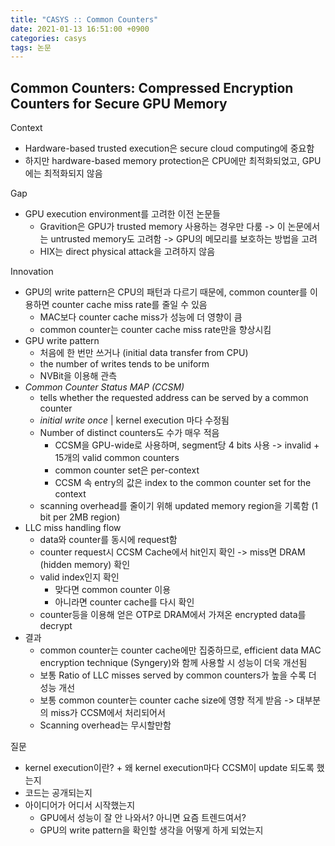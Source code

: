 ```yaml
---
title: "CASYS :: Common Counters"
date: 2021-01-13 16:51:00 +0900
categories: casys
tags: 논문
---
```


## Common Counters: Compressed Encryption Counters for Secure GPU Memory

Context
- Hardware-based trusted execution은 secure cloud computing에 중요함
- 하지만 hardware-based memory protection은 CPU에만 최적화되었고, GPU에는 최적화되지 않음

Gap
- GPU execution environment를 고려한 이전 논문들
  - Gravition은 GPU가 trusted memory 사용하는 경우만 다룸 -> 이 논문에서는 untrusted memory도 고려함 -> GPU의 메모리를 보호하는 방법을 고려
  - HIX는 direct physical attack을 고려하지 않음


Innovation
- GPU의 write pattern은 CPU의 패턴과 다르기 때문에, common counter를 이용하면 counter cache miss rate를 줄일 수 있음
  - MAC보다 counter cache miss가 성능에 더 영향이 큼
  - common counter는 counter cache miss rate만을 향상시킴
- GPU write pattern
  - 처음에 한 번만 쓰거나 (initial data transfer from CPU)
  - the number of writes tends to be uniform
  - NVBit을 이용해 관측
- *Common Counter Status MAP (CCSM)*
  - tells whether the requested address can be served by a common counter
  - *initial write once* | kernel execution 마다 수정됨
  - Number of distinct counters도 수가 매우 적음
    - CCSM을 GPU-wide로 사용하며, segment당 4 bits 사용 -> invalid + 15개의 valid common counters
    - common counter set은 per-context
    - CCSM 속 entry의 값은 index to the common counter set for the context
  - scanning overhead를 줄이기 위해 updated memory region을 기록함 (1 bit per 2MB region)
- LLC miss handling flow
  - data와 counter를 동시에 request함
  - counter request시 CCSM Cache에서 hit인지 확인 -> miss면 DRAM (hidden memory) 확인
  - valid index인지 확인
    - 맞다면 common counter 이용
    - 아니라면 counter cache를 다시 확인
  - counter등을 이용해 얻은 OTP로 DRAM에서 가져온 encrypted data를 decrypt
- 결과
  - common counter는 counter cache에만 집중하므로, efficient data MAC encryption technique (Syngery)와 함께 사용할 시 성능이 더욱 개선됨
  - 보통 Ratio of LLC misses served by common counters가 높을 수록 더 성능 개선 
  - 보통 common counter는 counter cache size에 영향 적게 받음 -> 대부분의 miss가 CCSM에서 처리되어서
  - Scanning overhead는 무시할만함


질문
- kernel execution이란? + 왜 kernel execution마다 CCSM이 update 되도록 했는지
- 코드는 공개되는지
- 아이디어가 어디서 시작했는지
  - GPU에서 성능이 잘 안 나와서? 아니면 요즘 트렌드여서?
  - GPU의 write pattern을 확인할 생각을 어떻게 하게 되었는지
